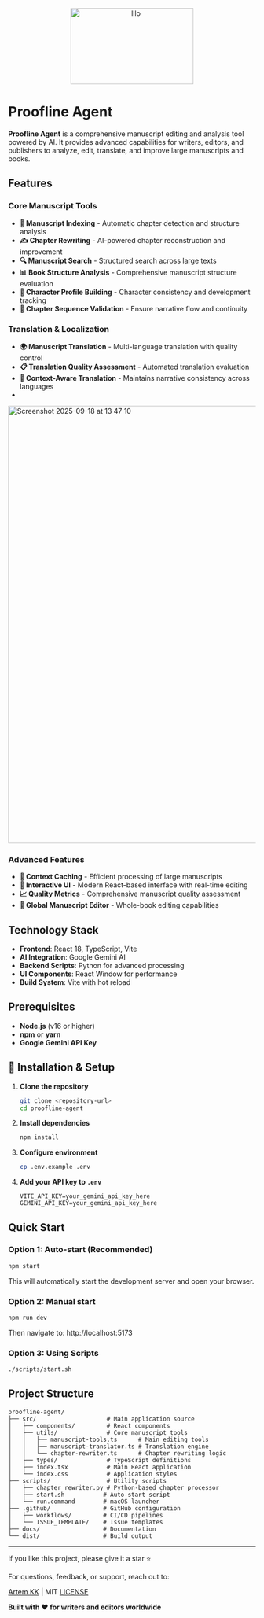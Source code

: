 <div align="center">
    <img width="250" height="155" alt="lllo" src="https://github.com/user-attachments/assets/c2fb76b7-17d0-4978-8dbc-4186a2f5cfd7" />
</div>

# Proofline Agent

**Proofline Agent** is a comprehensive manuscript editing and analysis tool powered by AI. It provides advanced capabilities for writers, editors, and publishers to analyze, edit, translate, and improve large manuscripts and books.

## Features

### Core Manuscript Tools
- **📖 Manuscript Indexing** - Automatic chapter detection and structure analysis
- **✍️ Chapter Rewriting** - AI-powered chapter reconstruction and improvement
- **🔍 Manuscript Search** - Structured search across large texts
- **📊 Book Structure Analysis** - Comprehensive manuscript structure evaluation
- **👥 Character Profile Building** - Character consistency and development tracking
- **🔗 Chapter Sequence Validation** - Ensure narrative flow and continuity

### Translation & Localization
- **🌍 Manuscript Translation** - Multi-language translation with quality control
- **📋 Translation Quality Assessment** - Automated translation evaluation
- **🎯 Context-Aware Translation** - Maintains narrative consistency across languages
- 
<img width="1246" height="890" alt="Screenshot 2025-09-18 at 13 47 10" src="https://github.com/user-attachments/assets/583ccf98-6846-4ec0-bce1-f2d320649d94" />

### Advanced Features
- **💾 Context Caching** - Efficient processing of large manuscripts
- **🎨 Interactive UI** - Modern React-based interface with real-time editing
- **📈 Quality Metrics** - Comprehensive manuscript quality assessment
- **🔄 Global Manuscript Editor** - Whole-book editing capabilities

## Technology Stack

- **Frontend**: React 18, TypeScript, Vite
- **AI Integration**: Google Gemini AI
- **Backend Scripts**: Python for advanced processing
- **UI Components**: React Window for performance
- **Build System**: Vite with hot reload

## Prerequisites

- **Node.js** (v16 or higher)
- **npm** or **yarn**
- **Google Gemini API Key**

## 🔧 Installation & Setup

1. **Clone the repository**
   ```bash
   git clone <repository-url>
   cd proofline-agent
   ```

2. **Install dependencies**
   ```bash
   npm install
   ```

3. **Configure environment**
   ```bash
   cp .env.example .env
   ```

4. **Add your API key to `.env`**
   ```env
   VITE_API_KEY=your_gemini_api_key_here
   GEMINI_API_KEY=your_gemini_api_key_here
   ```

## Quick Start

### Option 1: Auto-start (Recommended)
```bash
npm start
```
This will automatically start the development server and open your browser.

### Option 2: Manual start
```bash
npm run dev
```
Then navigate to: http://localhost:5173

### Option 3: Using Scripts
```bash
./scripts/start.sh
```

## Project Structure

```
proofline-agent/
├── src/                    # Main application source
│   ├── components/         # React components
│   ├── utils/              # Core manuscript tools
│   │   ├── manuscript-tools.ts      # Main editing tools
│   │   ├── manuscript-translator.ts # Translation engine
│   │   └── chapter-rewriter.ts      # Chapter rewriting logic
│   ├── types/              # TypeScript definitions
│   ├── index.tsx           # Main React application
│   └── index.css           # Application styles
├── scripts/                # Utility scripts
│   ├── chapter_rewriter.py # Python-based chapter processor
│   ├── start.sh           # Auto-start script
│   └── run.command        # macOS launcher
├── .github/               # GitHub configuration
│   ├── workflows/         # CI/CD pipelines
│   └── ISSUE_TEMPLATE/    # Issue templates
├── docs/                  # Documentation
└── dist/                  # Build output
```

---

If you like this project, please give it a star ⭐

For questions, feedback, or support, reach out to:

[Artem KK](https://www.linkedin.com/in/kazkozdev/) | MIT [LICENSE](LICENSE) 

**Built with ❤️ for writers and editors worldwide**
